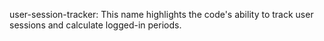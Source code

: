 user-session-tracker: This name highlights the code's ability to track user sessions and calculate logged-in periods.
